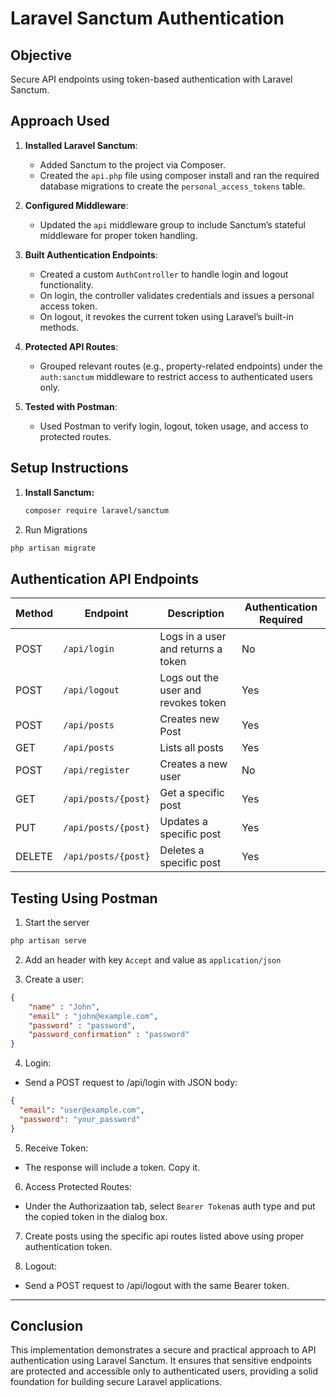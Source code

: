 # Laravel Sanctum Authentication

##  Objective
Secure API endpoints using token-based authentication with Laravel Sanctum.

## Approach Used

1. **Installed Laravel Sanctum**:
   - Added Sanctum to the project via Composer.
   -  Created the `api.php` file using composer install and ran the required database migrations to create the `personal_access_tokens` table.

2. **Configured Middleware**:
   - Updated the `api` middleware group to include Sanctum’s stateful middleware for proper token handling.

3. **Built Authentication Endpoints**:
   - Created a custom `AuthController` to handle login and logout functionality.
   - On login, the controller validates credentials and issues a personal access token.
   - On logout, it revokes the current token using Laravel’s built-in methods.

4. **Protected API Routes**:
   - Grouped relevant routes (e.g., property-related endpoints) under the `auth:sanctum` middleware to restrict access to authenticated users only.

5. **Tested with Postman**:
   - Used Postman to verify login, logout, token usage, and access to protected routes.

##  Setup Instructions

1. **Install Sanctum:**
   ```bash
   composer require laravel/sanctum
    ```
2. Run Migrations
```bash
php artisan migrate
```
## Authentication API Endpoints

| Method | Endpoint           | Description                               | Authentication Required |
|--------|--------------------|-------------------------------------------|--------------------------|
| POST   | `/api/login`       | Logs in a user and returns a token        |  No                    |
| POST   | `/api/logout`      | Logs out the user and revokes token       |  Yes      
| POST   | `/api/posts`       |Creates new Post     |Yes             |
| GET    | `/api/posts`  | Lists all posts                      |  Yes                   |
| POST   | `/api/register`  | Creates a new user                   | No
| GET   | `/api/posts/{post}` | Get a specific post         |  Yes                   |
| PUT   | `/api/posts/{post}` | Updates a specific post         |  Yes                   |
| DELETE | `/api/posts/{post}` | Deletes a specific post         |  Yes  

## Testing Using Postman

1. Start the server
```bash
php artisan serve
```
2. Add an header with key `Accept` and value as `application/json`

3. Create a user:
```json
{
    "name" : "John",
    "email" : "john@example.com",
    "password" : "password",
    "password_confirmation" : "password"
}
```

4. Login:

- Send a POST request to /api/login with JSON body:
```json
{
  "email": "user@example.com",
  "password": "your_password"
}
```
5. Receive Token:

- The response will include a token. Copy it.

6. Access Protected Routes:

- Under the Authorizaation tab, select `Bearer Token`as auth type and put the copied token in the dialog box.

7. Create posts using the specific api routes listed above using proper authentication token.

8. Logout:

- Send a POST request to /api/logout with the same Bearer token.

---

##  Conclusion

This implementation demonstrates a secure and practical approach to API authentication using Laravel Sanctum. It ensures that sensitive endpoints are protected and accessible only to authenticated users, providing a solid foundation for building secure Laravel applications.





